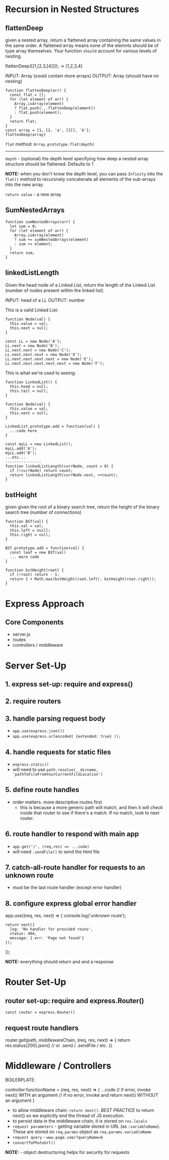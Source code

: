 # Recursion in Nested Structures

## flattenDeep
given a nested array, return a flattened array containing the same values in the same order.  A flattened array means none of the elemnts should be of type array themselves.  Your function `should` account for various levels of nesting.

flattenDeep([]1,[2,3,[4]]]); -> [1,2,3,4]

INPUT: Array (could contain more arrays)
OUTPUT: Array (should have no nesting)

```
function flattenDeep(arr) {
  const flat = [];
  for (let element of arr) {
    Array.isArray(element) 
    ? flat.push(...flattenDeep(element)) 
    : flat.push(element);
  }
  return flat;
}
const array = [1, [2, 'a', [3]], 'b'];
flattenDeep(array)
```
`flat` method: 
`Array.prototype.flat(depth)`
_______________________________
`depth` - (optional) the depth level specifying how deep a nested 
array structure should be flattened.  Defaults to 1

**NOTE:** when you don't know the depth level, you can pass `Infinity` into the `flat()` method to recursively concatenate all elements of the sub-arrays into the new array.

`return value` - a new array

## SumNestedArrays
```
function sumNestedArrays(arr) {
  let sum = 0;
  for (let element of arr) {
    Array.isArray(element)
    ? sum += sumNestedArrays(element)
    : sum += element;
  }
  return sum;
}
```

## linkedListLength
Given the head node of a Linked List, return the length of the Linked List (number of nodes present within the linked list).

INPUT: head of a LL
OUTPUT: number

This is a valid Linked List:
```
function Node(val) {
  this.value = val;
  this.next = null;
}

const LL = new Node('A');
LL.next = new Node('B');
LL.next.next = new Node('C');
LL.next.next.next = new Node('D');
LL.next.next.next.next = new Node('E');
LL.next.next.next.next.next = new Node('F');
```

This is what we're used to seeing:
```
function LinkedList() {
  this.head = null;
  this.tail = null;
}

function Node(val) {
  this.value = val;
  this.next = null;
}

LinkedList.prototype.add = function(val) {
  ...code here
}

const myLL = new LinkedList();
myLL.add('A');
myLL.add('B');
...etc...
----------------
function linkedListLength(currNode, count = 0) {
  if (!currNode) return count;
  return linkedListLength(currNode.next, ++count);
}
```
## bstHeight
given given the root of a binary search tree, return the height of the binary search tree (number of connections)

```
function BST(val) {
  this.val = val;
  this.left = nuill;
  this.right = null;
}

BST.prototype.add = function(val) {
  const leaf = new BST(val)
  ... more code
}

function bstHeight(root) {
  if (!root) return - 1;
  return 1 + Math.max(bstHeight(root.left), bstHeight(root.right));
}
```

# Express Approach

## Core Components
- server.js
- routes
- controllers / middleware

# Server Set-Up

## 1. express set-up: require and express()
## 2. require routers
## 3. handle parsing request body
- `app.use(express.json())`
- `app.use(express.urlencoded( {extended: true} ));`

## 4. handle requests for static files
- `express.static()`
- will need to use `path.resolve(__dirname, 'pathToFileFromYourCurrentFileLocation')`

## 5. define route handles
- order matters.  more descriptive routes first
  - this is because a more generic path will match, and then it will check inside that router to see if there's a match.  If no match, look to next router.

## 6. route handler to respond with main app
- `app.get('/', (req,res) => ...code)`
- will need `.sendFile()` to send the html file

## 7. catch-all-route handler for requests to an unknown route
- must be the last route handler (except error handler)

## 8. configure express global error handler

  app.use((req, res, next) =>  {
    console.log('unknown route');

    return next({
      log: 'No handler for provided route',
      status: 404,
      message: { err: 'Page not found'}
    });
  });

**NOTE:** everything should return and end a response

# Router Set-Up

## router set-up: require and express.Router()
`const router = express.Router()`
## request route handlers

  router.get(path, middlewareChain, (req, res, next) => {
    return res.status(200).json()  // or .send / .sendFile / etc.
  })

# Middleware / Controllers
BOILERPLATE: 

  controller.functionName = (req, res, next) => {
    ...code
    // if error, invoke next() WITH an argument
    // if no error, invoke and return next() WITHOUT an argument
  }

- to allow middleware chain: `return next()`. _BEST PRACTICE_ to return next() so we explicitly end the thread of JS execution.
- to persist data in the middleware chain, it is stored on `res.locals`
- `request parameters` - getting variable stored in URL (as `:variableName`).  These are stored on `req.params` object as `req.params.variableName`
- `request query` - `www.page.com/?queryName=6`
- `convertToPhotoUrl()`

**NOTE:** - object destructuring helps for security for requests